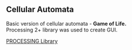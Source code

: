 Cellular Automata
-------------

Basic version of cellular automata - **Game of Life.**\
Processing 2+ library was used to create GUI.

[PROCESSING Library](https://processing.org/)

